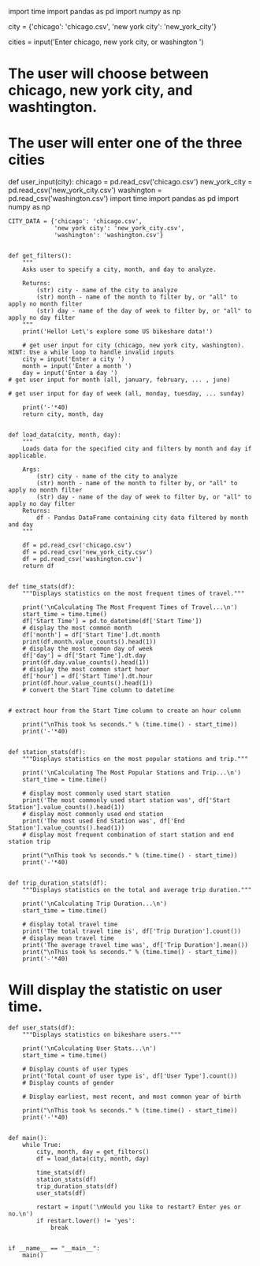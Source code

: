 import time
import pandas as pd
import numpy as np


city = {'chicago': 'chicago.csv', 'new york city': 'new_york_city'}

cities = input('Enter chicago, new york city, or washington ')

# The user will choose between chicago, new york city, and washtington.

# The user will enter one of the three cities

def user_input(city):
    chicago = pd.read_csv('chicago.csv')
    new_york_city = pd.read_csv('new_york_city.csv')
    washington = pd.read_csv('washington.csv')
    import time
    import pandas as pd
    import numpy as np

    CITY_DATA = {'chicago': 'chicago.csv',
                 'new york city': 'new_york_city.csv',
                 'washington': 'washington.csv'}


    def get_filters():
        """
        Asks user to specify a city, month, and day to analyze.

        Returns:
            (str) city - name of the city to analyze
            (str) month - name of the month to filter by, or "all" to apply no month filter
            (str) day - name of the day of week to filter by, or "all" to apply no day filter
        """
        print('Hello! Let\'s explore some US bikeshare data!')

        # get user input for city (chicago, new york city, washington). HINT: Use a while loop to handle invalid inputs
        city = input('Enter a city ')
        month = input('Enter a month ')
        day = input('Enter a day ')
    # get user input for month (all, january, february, ... , june)

    # get user input for day of week (all, monday, tuesday, ... sunday)

        print('-'*40)
        return city, month, day


    def load_data(city, month, day):
        """
        Loads data for the specified city and filters by month and day if applicable.

        Args:
            (str) city - name of the city to analyze
            (str) month - name of the month to filter by, or "all" to apply no month filter
            (str) day - name of the day of week to filter by, or "all" to apply no day filter
        Returns:
            df - Pandas DataFrame containing city data filtered by month and day
        """

        df = pd.read_csv('chicago.csv')
        df = pd.read_csv('new_york_city.csv')
        df = pd.read_csv('washington.csv')
        return df


    def time_stats(df):
        """Displays statistics on the most frequent times of travel."""

        print('\nCalculating The Most Frequent Times of Travel...\n')
        start_time = time.time()
        df['Start Time'] = pd.to_datetime(df['Start Time'])
        # display the most common month
        df['month'] = df['Start Time'].dt.month
        print(df.month.value_counts().head(1))
        # display the most common day of week
        df['day'] = df['Start Time'].dt.day
        print(df.day.value_counts().head(1))
        # display the most common start hour
        df['hour'] = df['Start Time'].dt.hour
        print(df.hour.value_counts().head(1))
        # convert the Start Time column to datetime


    # extract hour from the Start Time column to create an hour column

        print("\nThis took %s seconds." % (time.time() - start_time))
        print('-'*40)


    def station_stats(df):
        """Displays statistics on the most popular stations and trip."""

        print('\nCalculating The Most Popular Stations and Trip...\n')
        start_time = time.time()

        # display most commonly used start station
        print('The most commonly used start station was', df['Start Station'].value_counts().head(1))
        # display most commonly used end station
        print('The most used End Station was', df['End Station'].value_counts().head(1))
        # display most frequent combination of start station and end station trip

        print("\nThis took %s seconds." % (time.time() - start_time))
        print('-'*40)


    def trip_duration_stats(df):
        """Displays statistics on the total and average trip duration."""

        print('\nCalculating Trip Duration...\n')
        start_time = time.time()

        # display total travel time
        print('The total travel time is', df['Trip Duration'].count())
        # display mean travel time
        print('The average travel time was', df['Trip Duration'].mean())
        print("\nThis took %s seconds." % (time.time() - start_time))
        print('-'*40)

# Will display the statistic on user time.
    def user_stats(df):
        """Displays statistics on bikeshare users."""

        print('\nCalculating User Stats...\n')
        start_time = time.time()

        # Display counts of user types
        print('Total count of user type is', df['User Type'].count())
        # Display counts of gender

        # Display earliest, most recent, and most common year of birth

        print("\nThis took %s seconds." % (time.time() - start_time))
        print('-'*40)


    def main():
        while True:
            city, month, day = get_filters()
            df = load_data(city, month, day)

            time_stats(df)
            station_stats(df)
            trip_duration_stats(df)
            user_stats(df)

            restart = input('\nWould you like to restart? Enter yes or no.\n')
            if restart.lower() != 'yes':
                break


    if __name__ == "__main__":
        main()
